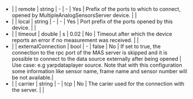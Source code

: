 * |   |  remote                | string  | -       |   -           | Yes          | Prefix of the ports to which to connect, opened by MultipleAnalogSensorsServer device. |       |
* |   |  local                 | string  | -       |   -           | Yes          | Port prefix of the ports opened by this device.                                        |       |
* |   |  timeout               | double  | s       | 0.02          | No           | Timeout after which the device reports an error if no measurement was received.        |       |
* |   |  externalConnection    | bool    | -       | false         | No           | If set to true, the connection to the rpc port of the MAS server is skipped and it is possible to connect to the data source externally after being opened | Use case: e.g yarpdataplayer source. Note that with this configuration some information like sensor name, frame name and sensor number will be not available.|
* |   |  carrier               | string  | -       | tcp           | No           | The carier used for the connection with the server.          |  |
